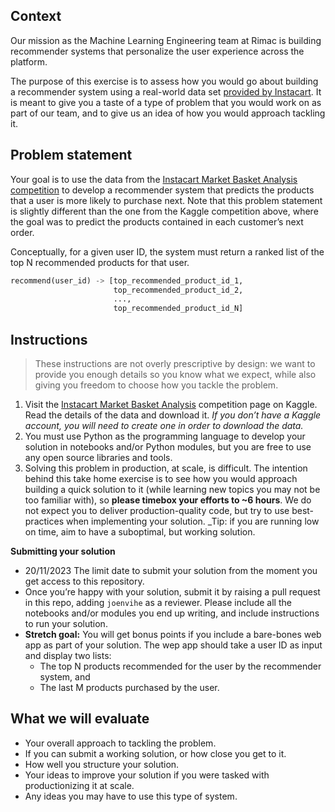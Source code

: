 ## Context

Our mission as the Machine Learning Engineering team at Rimac is building recommender systems that personalize the user experience across the platform.

The purpose of this exercise is to assess how you would go about building a recommender system using a real-world data set [provided by Instacart](https://www.kaggle.com/c/instacart-market-basket-analysis/data). It is meant to give you a taste of a type of problem that you would work on as part of our team, and to give us an idea of how you would approach tackling it.

## Problem statement

Your goal is to use the data from the [Instacart Market Basket Analysis competition](https://www.kaggle.com/competitions/instacart-market-basket-analysis) to develop a recommender system that predicts the products that a user is more likely to purchase next. Note that this problem statement is slightly different than the one from the Kaggle competition above, where the goal was to predict the products contained in each customer’s next order.

Conceptually, for a given user ID, the system must return a ranked list of the top N recommended products for that user.

```python
recommend(user_id) -> [top_recommended_product_id_1,
                       top_recommended_product_id_2,
                       ...,
                       top_recommended_product_id_N]
```

## Instructions

> These instructions are not overly prescriptive by design: we want to provide you enough details so you know what we expect, while also giving you freedom to choose how you tackle the problem.

1. Visit the [Instacart Market Basket Analysis](https://www.kaggle.com/competitions/instacart-market-basket-analysis) competition page on Kaggle. Read the details of the data and download it. _If you don’t have a Kaggle account, you will need to create one in order to download the data._
2. You must use Python as the programming language to develop your solution in notebooks and/or Python modules, but you are free to use any open source libraries and tools.
3. Solving this problem in production, at scale, is difficult. The intention behind this take home exercise is to see how you would approach building a quick solution to it (while learning new topics you may not be too familiar with), so **please timebox your efforts to ~6 hours**. We do not expect you to deliver production-quality code, but try to use best-practices when implementing your solution. _Tip: if you are running low on time, aim to have a suboptimal, but working solution.
  
**Submitting your solution**

   - 20/11/2023 The limit date to submit your solution from the moment you get access to this repository.
   - Once you’re happy with your solution, submit it by raising a pull request in this repo, adding `joenvihe` as a reviewer. Please include all the notebooks and/or modules you end up writing, and include instructions to run your solution.
   - **Stretch goal:** You will get bonus points if you include a bare-bones web app as part of your solution. The wep app should take a user ID as input and display two lists:
     - The top N products recommended for the user by the recommender system, and
     - The last M products purchased by the user.

## What we will evaluate

- Your overall approach to tackling the problem.
- If you can submit a working solution, or how close you get to it.
- How well you structure your solution.
- Your ideas to improve your solution if you were tasked with productionizing it at scale.
- Any ideas you may have to use this type of system.
